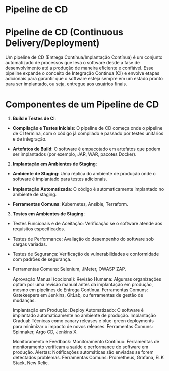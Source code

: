 # Pipeline de CD

# Pipeline de CD (Continuous Delivery/Deployment)

Um pipeline de CD (Entrega Contínua/Implantação Contínua) é um conjunto automatizado de processos que leva o software desde a fase de desenvolvimento até a produção de maneira eficiente e confiável. Esse pipeline expande o conceito de Integração Contínua (CI) e envolve etapas adicionais para garantir que o software esteja sempre em um estado pronto para ser implantado, ou seja, entregue aos usuários finais.

# Componentes de um Pipeline de CD

1. **Build e Testes de CI**:

 - **Compilação e Testes Iniciais**: O pipeline de CD começa onde o pipeline de CI termina, com o código já compilado e passado por testes unitários e de integração.

  - **Artefatos de Build**: O software é empacotado em artefatos que podem ser implantados (por exemplo, JAR, WAR, pacotes Docker).

2. **Implantação em Ambientes de Staging**:

 - **Ambiente de Staging**: Uma réplica do ambiente de produção onde o software é implantado para testes adicionais.

 - **Implantação Automatizada**: O código é automaticamente implantado no ambiente de staging.

 - **Ferramentas Comuns**: Kubernetes, Ansible, Terraform.

3. **Testes em Ambientes de Staging**:

 - Testes Funcionais e de Aceitação: Verificação se o software atende aos requisitos especificados.
 - Testes de Performance: Avaliação do desempenho do software sob cargas variadas.
 - Testes de Segurança: Verificação de vulnerabilidades e conformidade com padrões de segurança.
 - Ferramentas Comuns: Selenium, JMeter, OWASP ZAP.

    Aprovação Manual (opcional):
        Revisão Humana: Algumas organizações optam por uma revisão manual antes da implantação em produção, mesmo em pipelines de Entrega Contínua.
        Ferramentas Comuns: Gatekeepers em Jenkins, GitLab, ou ferramentas de gestão de mudanças.

    Implantação em Produção:
        Deploy Automatizado: O software é implantado automaticamente no ambiente de produção.
        Implantação Gradual: Técnicas como canary releases e blue-green deployments para minimizar o impacto de novos releases.
        Ferramentas Comuns: Spinnaker, Argo CD, Jenkins X.

    Monitoramento e Feedback:
        Monitoramento Contínuo: Ferramentas de monitoramento verificam a saúde e performance do software em produção.
        Alertas: Notificações automáticas são enviadas se forem detectados problemas.
        Ferramentas Comuns: Prometheus, Grafana, ELK Stack, New Relic.